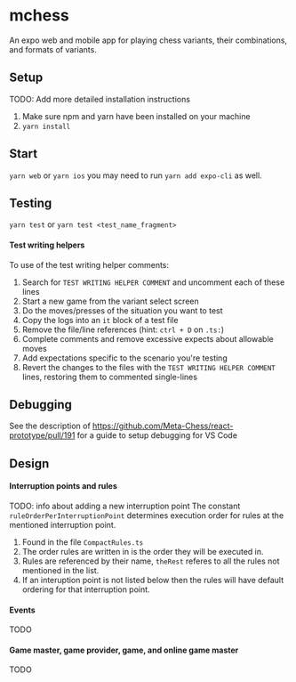 # mchess

An expo web and mobile app for playing chess variants, their combinations, and formats of variants.

## Setup

TODO: Add more detailed installation instructions

1. Make sure npm and yarn have been installed on your machine
2. `yarn install`

## Start

`yarn web` or `yarn ios` you may need to run `yarn add expo-cli` as well.

## Testing

`yarn test` or `yarn test <test_name_fragment>`

#### Test writing helpers

To use of the test writing helper comments:

1. Search for `TEST WRITING HELPER COMMENT` and uncomment each of these lines
2. Start a new game from the variant select screen
3. Do the moves/presses of the situation you want to test
4. Copy the logs into an `it` block of a test file
5. Remove the file/line references (hint: `ctrl + D` on `.ts:`)
6. Complete comments and remove excessive expects about allowable moves
7. Add expectations specific to the scenario you're testing
8. Revert the changes to the files with the `TEST WRITING HELPER COMMENT` lines, restoring them to commented single-lines

## Debugging

See the description of https://github.com/Meta-Chess/react-prototype/pull/191 for a guide to setup debugging for VS Code

## Design

#### Interruption points and rules

TODO: info about adding a new interruption point
The constant `ruleOrderPerInterruptionPoint` determines execution order for rules at the mentioned interruption point.

1. Found in the file `CompactRules.ts`
2. The order rules are written in is the order they will be executed in.
3. Rules are referenced by their name, `theRest` referes to all the rules not mentioned in the list.
4. If an interuption point is not listed below then the rules will have default ordering for that interruption point.

#### Events

TODO

#### Game master, game provider, game, and online game master

TODO
